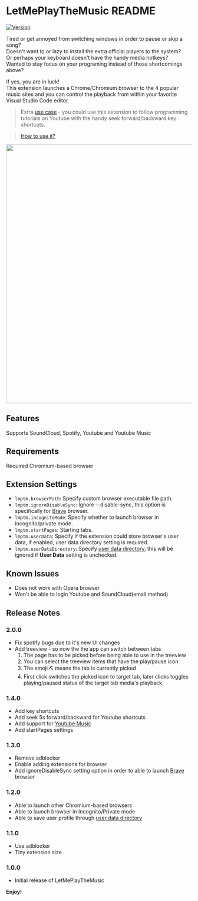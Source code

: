 # LetMePlayTheMusic README

[![Version](https://vsmarketplacebadge.apphb.com/version-short/lanly-dev.letmeplaythemusic.svg)](https://marketplace.visualstudio.com/items?itemName=lanly-dev.letmeplaythemusic)

Tired or get annoyed from switching windows in order to pause or skip a song?\
Doesn't want to or lazy to install the extra official players to the system?\
Or perhaps your keyboard doesn't have the handy media hotkeys?\
Wanted to stay focus on your programing instead of those shortcomings above?

If yes, you are in luck!\
This extension launches a Chrome/Chromium browser to the 4 popular music sites and you can control the playback from within your favorite Visual Studio Code editor.

>Extra [use case](https://github.com/lanly-dev/VSCode-LMPTM/issues/8#issuecomment-661796089) - you could use this extension to follow programming tutorials on Youtube with the handy seek forward/backward key shortcuts.

>[How to use it?](https://github.com/lanly-dev/VSCode-LMPTM/issues/1)

<img src='./media/capture2.0.png' width='700'/>

## Features
Supports SoundCloud, Spotify, Youtube and Youtube Music

## Requirements
Required Chromium-based browser

## Extension Settings
* `lmptm.browserPath`: Specify custom browser executable file path.
* `lmptm.ignoreDisableSync`: Ignore --disable-sync, this option is specifically for [Brave](https://brave.com) browser.
* `lmptm.incognitoMode`: Specify whether to launch browser in incognito/private mode.
* `lmptm.startPages`: Starting tabs.
* `lmptm.userData`: Specify if the extension could store browser's user data, if enabled, user data directory setting is required.
* `lmptm.userDataDirectory`: Specify [user data directory](https://chromium.googlesource.com/chromium/src/+/master/docs/user_data_dir.md), this will be ignored if **User Data** setting is unchecked.

## Known Issues
- Does not work with Opera browser
- Won't be able to login Youtube and SoundCloud(email method)

## Release Notes
### 2.0.0
- Fix spotify bugs due to it's new UI changes
- Add treeview - so now the the app can switch between tabs
  1. The page has to be picked before being able to use in the treeview
  2. You can select the treeview items that have  the play/pause icon
  3. The emoji ⛏️ means the tab is currently picked
  4. First click switches the picked icon to target tab, later clicks toggles playing/paused status of the target tab media's playback

### 1.4.0
- Add key shortcuts
- Add seek 5s forward/backward for Youtube shortcuts
- Add support for [Youtube Music](https://music.youtube.com/)
- Add startPages settings

### 1.3.0
- Remove adblocker
- Enable adding extensions for browser
- Add ignoreDisableSync setting option in order to able to launch [Brave](https://brave.com) browser

### 1.2.0
- Able to launch other Chromium-based browsers
- Able to launch browser in Incognito/Private mode
- Able to save user profile through [user data directory](https://chromium.googlesource.com/chromium/src/+/master/docs/user_data_dir.md)

### 1.1.0
- Use adblocker
- Tiny extension size

### 1.0.0
- Initial release of LetMePlayTheMusic

**Enjoy!**
